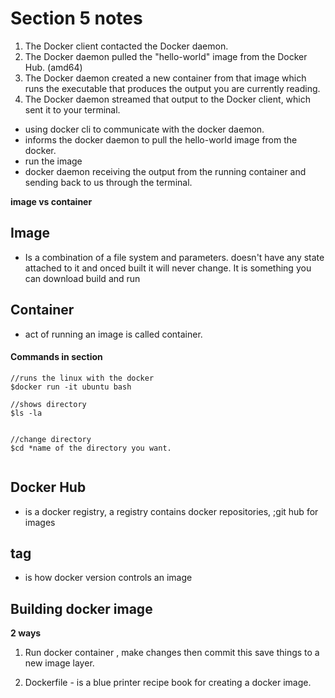 # Section 5 notes

1.  The Docker client contacted the Docker daemon.
2.  The Docker daemon pulled the "hello-world" image from the Docker Hub.
    (amd64)
3.  The Docker daemon created a new container from that image which runs the
    executable that produces the output you are currently reading.
4.  The Docker daemon streamed that output to the Docker client, which sent it
    to your terminal.

- using docker cli to communicate with the docker daemon.
- informs the docker daemon to pull the hello-world image from the docker.
- run the image
- docker daemon receiving the output from the running container and sending back to us through the terminal.

**image vs container**

## Image

- Is a combination of a file system and parameters. doesn't have any state attached to it and onced built it will never change. It is something you can download build and run

## Container

- act of running an image is called container.

#### Commands in section

```
//runs the linux with the docker
$docker run -it ubuntu bash

//shows directory
$ls -la


//change directory
$cd *name of the directory you want.


```

## Docker Hub

- is a docker registry, a registry contains docker repositories, ;git hub for images

## tag

- is how docker version controls an image

## Building docker image

**2 ways**

1. Run docker container , make changes then commit this save things to a new image layer.

2. Dockerfile - is a blue printer recipe book for creating a docker image.

